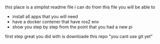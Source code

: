 this place is a simplist readme file i can do 
from this file you will be able to

- install all apps that you will need
- have a docker contener that have ros2 env
- show you step by step from the point that you had a new pi

first step great you did with is downloade this repo "you cant use git yet"